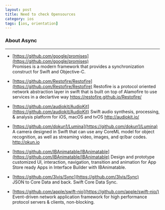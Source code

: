 ```yaml
---
layout: post
title: Need to check Opensources
category: ios
tags: [ios, orientation]
---
```


### About Async
-----

* [https://github.com/google/promises](https://github.com/google/promises)  
  Promises is a modern framework that provides a synchronization construct for Swift and Objective-C.

* [https://github.com/Restofire/Restofire](https://github.com/Restofire/Restofire)
  Restofire is a protocol oriented network abstraction layer in swift that is built on top of Alamofire to use services in a declartive way https://restofire.github.io/Restofire/

* [https://github.com/audiokit/AudioKit](https://github.com/audiokit/AudioKit)
  Swift audio synthesis, processing, & analysis platform for iOS, macOS and tvOS http://audiokit.io/

* [https://github.com/dokun1/Lumina](https://github.com/dokun1/Lumina)
  A camera designed in Swift that can use any CoreML model for object recognition, as well as streaming video, images, and qr/bar codes. http://okun.io

* [https://github.com/IBAnimatable/IBAnimatable](https://github.com/IBAnimatable/IBAnimatable)
  Design and prototype customized UI, interaction, navigation, transition and animation for App Store ready Apps in Interface Builder with IBAnimatable.

* [https://github.com/3lvis/Sync](https://github.com/3lvis/Sync)  
  JSON to Core Data and back. Swift Core Data Sync.

* [https://github.com/apple/swift-nio](https://github.com/apple/swift-nio/)
  Event-driven network application framework for high performance protocol servers & clients, non-blocking.
  
